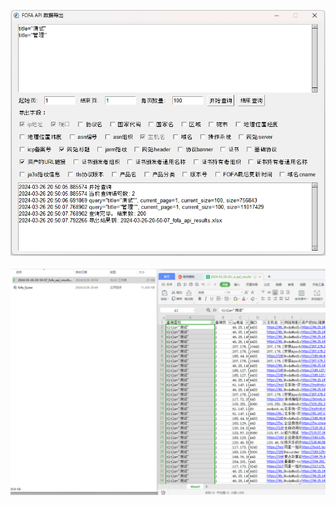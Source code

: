 ![image-20240326205037970](./images/image-20240326205037970.png)

![image-20240326205232010](./images/image-20240326205232010.png)
